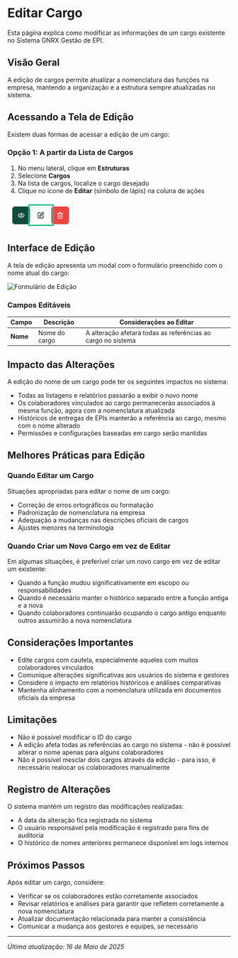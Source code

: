 # Editar Cargo

Esta página explica como modificar as informações de um cargo existente no Sistema GNRX Gestão de EPI.

## Visão Geral

A edição de cargos permite atualizar a nomenclatura das funções na empresa, mantendo a organização e a estrutura sempre atualizadas no sistema.

## Acessando a Tela de Edição

Existem duas formas de acessar a edição de um cargo:

### Opção 1: A partir da Lista de Cargos

1. No menu lateral, clique em **Estruturas**
2. Selecione **Cargos**
3. Na lista de cargos, localize o cargo desejado
4. Clique no ícone de **Editar** (símbolo de lápis) na coluna de ações

![Editar via Lista](<../../.gitbook/assets/image (10) (1) (1).png>)

## Interface de Edição

A tela de edição apresenta um modal com o formulário preenchido com o nome atual do cargo:

![Formulário de Edição](../../../assets/images/formulario-editar-cargo.png)

### Campos Editáveis

| Campo    | Descrição     | Considerações ao Editar                                      |
| -------- | ------------- | ------------------------------------------------------------ |
| **Nome** | Nome do cargo | A alteração afetará todas as referências ao cargo no sistema |

## Impacto das Alterações

A edição do nome de um cargo pode ter os seguintes impactos no sistema:

* Todas as listagens e relatórios passarão a exibir o novo nome
* Os colaboradores vinculados ao cargo permanecerão associados à mesma função, agora com a nomenclatura atualizada
* Históricos de entregas de EPIs manterão a referência ao cargo, mesmo com o nome alterado
* Permissões e configurações baseadas em cargo serão mantidas

## Melhores Práticas para Edição

### Quando Editar um Cargo

Situações apropriadas para editar o nome de um cargo:

* Correção de erros ortográficos ou formatação
* Padronização de nomenclatura na empresa
* Adequação a mudanças nas descrições oficiais de cargos
* Ajustes menores na terminologia

### Quando Criar um Novo Cargo em vez de Editar

Em algumas situações, é preferível criar um novo cargo em vez de editar um existente:

* Quando a função mudou significativamente em escopo ou responsabilidades
* Quando é necessário manter o histórico separado entre a função antiga e a nova
* Quando colaboradores continuarão ocupando o cargo antigo enquanto outros assumirão a nova nomenclatura

## Considerações Importantes

* Edite cargos com cautela, especialmente aqueles com muitos colaboradores vinculados
* Comunique alterações significativas aos usuários do sistema e gestores
* Considere o impacto em relatórios históricos e análises comparativas
* Mantenha alinhamento com a nomenclatura utilizada em documentos oficiais da empresa

## Limitações

* Não é possível modificar o ID do cargo
* A edição afeta todas as referências ao cargo no sistema - não é possível alterar o nome apenas para alguns colaboradores
* Não é possível mesclar dois cargos através da edição - para isso, é necessário realocar os colaboradores manualmente

## Registro de Alterações

O sistema mantém um registro das modificações realizadas:

* A data da alteração fica registrada no sistema
* O usuário responsável pela modificação é registrado para fins de auditoria
* O histórico de nomes anteriores permanece disponível em logs internos

## Próximos Passos

Após editar um cargo, considere:

* Verificar se os colaboradores estão corretamente associados
* Revisar relatórios e análises para garantir que refletem corretamente a nova nomenclatura
* Atualizar documentação relacionada para manter a consistência
* Comunicar a mudança aos gestores e equipes, se necessário

***

_Última atualização: 16 de Maio de 2025_
